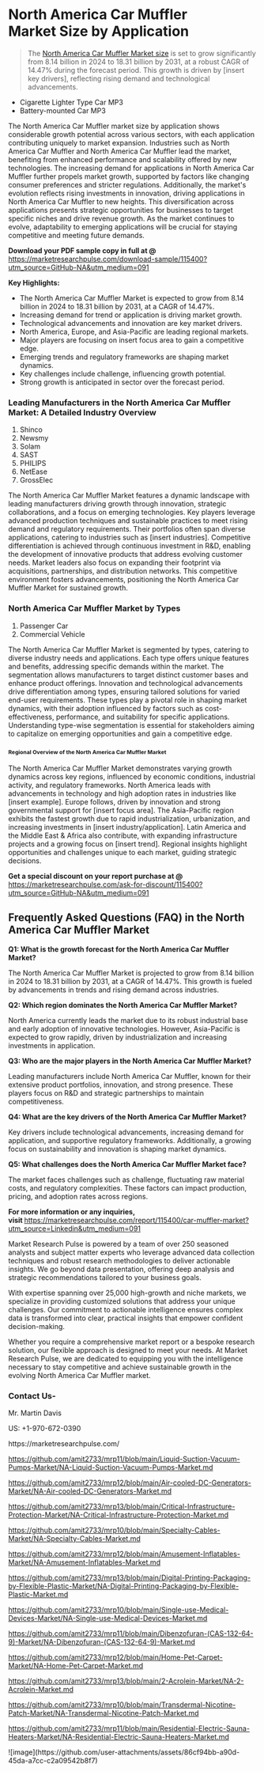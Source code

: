 <h1>North America Car Muffler Market&nbsp;Size by Application</h1><blockquote><p>The <a href="https://marketresearchpulse.com/download-sample/115400?utm_source=GitHub-NA&amp;utm_medium=091">North America Car Muffler Market size</a> is set to grow significantly from 8.14 billion in 2024 to 18.31 billion by 2031, at a robust CAGR of 14.47% during the forecast period. This growth is driven by [insert key drivers], reflecting rising demand and technological advancements.</p></blockquote><ul><li>Cigarette Lighter Type Car MP3 <li> Battery-mounted Car MP3</li></ul><p>The North America Car Muffler market size by application shows considerable growth potential across various sectors, with each application contributing uniquely to market expansion. Industries such as North America Car Muffler and North America Car Muffler lead the market, benefiting from enhanced performance and scalability offered by new technologies. The increasing demand for applications in North America Car Muffler further propels market growth, supported by factors like changing consumer preferences and stricter regulations. Additionally, the market's evolution reflects rising investments in innovation, driving applications in North America Car Muffler to new heights. This diversification across applications presents strategic opportunities for businesses to target specific niches and drive revenue growth. As the market continues to evolve, adaptability to emerging applications will be crucial for staying competitive and meeting future demands.</p><p><strong>Download your PDF sample copy in full at @ </strong><a href="https://marketresearchpulse.com/download-sample/115400?utm_source=GitHub-NA&amp;utm_medium=091">https://marketresearchpulse.com/download-sample/115400?utm_source=GitHub-NA&amp;utm_medium=091</a></p><p><strong>Key Highlights: </strong></p><ul><li>The North America Car Muffler Market is expected to grow from 8.14 billion in 2024 to 18.31 billion by 2031, at a CAGR of 14.47%.</li><li>Increasing demand for trend or application is driving market growth.</li><li>Technological advancements and innovation are key market drivers.</li><li>North America, Europe, and Asia-Pacific are leading regional markets.</li><li>Major players are focusing on insert focus area to gain a competitive edge.</li><li>Emerging trends and regulatory frameworks are shaping market dynamics.</li><li>Key challenges include challenge, influencing growth potential.</li><li>Strong growth is anticipated in sector over the forecast period.</li></ul><h3>Leading Manufacturers in the North America Car Muffler Market: A Detailed Industry Overview</h3><ol><li>Shinco</li><li>Newsmy</li><li>Solam</li><li>SAST</li><li>PHILIPS</li><li>NetEase</li><li>GrossElec</li></ol><div class="flex max-w-full flex-col flex-grow"><div class="min-h-8 text-message flex w-full flex-col items-end gap-2 whitespace-normal break-words [.text-message+&amp;]:mt-5" dir="auto" data-message-author-role="assistant" data-message-id="fd8432e4-4910-450d-b182-61b7bfb0a01f" data-message-model-slug="gpt-4o"><div class="flex w-full flex-col gap-1 empty:hidden first:pt-[3px]"><div class="markdown prose w-full break-words dark:prose-invert light"><p>The North America Car Muffler Market features a dynamic landscape with leading manufacturers driving growth through innovation, strategic collaborations, and a focus on emerging technologies. Key players leverage advanced production techniques and sustainable practices to meet rising demand and regulatory requirements. Their portfolios often span diverse applications, catering to industries such as [insert industries]. Competitive differentiation is achieved through continuous investment in R&amp;D, enabling the development of innovative products that address evolving customer needs. Market leaders also focus on expanding their footprint via acquisitions, partnerships, and distribution networks. This competitive environment fosters advancements, positioning the North America Car Muffler Market for sustained growth.</p></div></div></div></div><h3>North America Car Muffler Market by Types</h3><ol><li>Passenger Car <li> Commercial Vehicle</li></ol><div class="flex max-w-full flex-col flex-grow"><div class="min-h-8 text-message flex w-full flex-col items-end gap-2 whitespace-normal break-words [.text-message+&amp;]:mt-5" dir="auto" data-message-author-role="assistant" data-message-id="084470be-0bb7-4664-bddf-5156b4f41249" data-message-model-slug="gpt-4o-mini"><div class="flex w-full flex-col gap-1 empty:hidden first:pt-[3px]"><div class="markdown prose w-full break-words dark:prose-invert light"><p>The North America Car Muffler Market is segmented by types, catering to diverse industry needs and applications. Each type offers unique features and benefits, addressing specific demands within the market. The segmentation allows manufacturers to target distinct customer bases and enhance product offerings. Innovation and technological advancements drive differentiation among types, ensuring tailored solutions for varied end-user requirements. These types play a pivotal role in shaping market dynamics, with their adoption influenced by factors such as cost-effectiveness, performance, and suitability for specific applications. Understanding type-wise segmentation is essential for stakeholders aiming to capitalize on emerging opportunities and gain a competitive edge.</p></div></div></div></div><h3><span style="font-size: 11px;">Regional Overview of the North America Car Muffler Market</span></h3><div class="flex max-w-full flex-col flex-grow"><div class="min-h-8 text-message flex w-full flex-col items-end gap-2 whitespace-normal break-words [.text-message+&amp;]:mt-5" dir="auto" data-message-author-role="assistant" data-message-id="e9038762-ce64-4e30-91c9-9bd413514231" data-message-model-slug="gpt-4o-mini"><div class="flex w-full flex-col gap-1 empty:hidden first:pt-[3px]"><div class="markdown prose w-full break-words dark:prose-invert light"><p>The North America Car Muffler Market demonstrates varying growth dynamics across key regions, influenced by economic conditions, industrial activity, and regulatory frameworks. North America leads with advancements in technology and high adoption rates in industries like [insert example]. Europe follows, driven by innovation and strong governmental support for [insert focus area]. The Asia-Pacific region exhibits the fastest growth due to rapid industrialization, urbanization, and increasing investments in [insert industry/application]. Latin America and the Middle East &amp; Africa also contribute, with expanding infrastructure projects and a growing focus on [insert trend]. Regional insights highlight opportunities and challenges unique to each market, guiding strategic decisions.</p></div></div></div></div><p><strong>Get a special discount on your report purchase at @ </strong><a href="https://marketresearchpulse.com/ask-for-discount/115400?utm_source=GitHub-NA&amp;utm_medium=091">https://marketresearchpulse.com/ask-for-discount/115400?utm_source=GitHub-NA&amp;utm_medium=091</a></p><h2>Frequently Asked Questions (FAQ) in the North America Car Muffler Market</h2><p><strong>Q1: What is the growth forecast for the North America Car Muffler Market?</strong></p><p>The North America Car Muffler Market is projected to grow from 8.14 billion in 2024 to 18.31 billion by 2031, at a CAGR of 14.47%. This growth is fueled by advancements in trends and rising demand across industries.</p><p><strong>Q2: Which region dominates the North America Car Muffler Market?</strong></p><p>North America currently leads the market due to its robust industrial base and early adoption of innovative technologies. However, Asia-Pacific is expected to grow rapidly, driven by industrialization and increasing investments in application.</p><p><strong>Q3: Who are the major players in the North America Car Muffler Market?</strong></p><p>Leading manufacturers include North America Car Muffler, known for their extensive product portfolios, innovation, and strong presence. These players focus on R&amp;D and strategic partnerships to maintain competitiveness.</p><p><strong>Q4: What are the key drivers of the North America Car Muffler Market?</strong></p><p>Key drivers include technological advancements, increasing demand for application, and supportive regulatory frameworks. Additionally, a growing focus on sustainability and innovation is shaping market dynamics.</p><p><strong>Q5: What challenges does the North America Car Muffler Market face?</strong></p><p>The market faces challenges such as challenge, fluctuating raw material costs, and regulatory complexities. These factors can impact production, pricing, and adoption rates across regions.</p><p><strong>For more information or any inquiries, visit&nbsp;</strong><a href="https://marketresearchpulse.com/report/115400/car-muffler-market?utm_source=Linkedin&utm_medium=091">https://marketresearchpulse.com/report/115400/car-muffler-market?utm_source=Linkedin&utm_medium=091</a></p><p>Market Research Pulse is powered by a team of over 250 seasoned analysts and subject matter experts who leverage advanced data collection techniques and robust research methodologies to deliver actionable insights. We go beyond data presentation, offering deep analysis and strategic recommendations tailored to your business goals.</p><p>With expertise spanning over 25,000 high-growth and niche markets, we specialize in providing customized solutions that address your unique challenges. Our commitment to actionable intelligence ensures complex data is transformed into clear, practical insights that empower confident decision-making.</p><p>Whether you require a comprehensive market report or a bespoke research solution, our flexible approach is designed to meet your needs. At Market Research Pulse, we are dedicated to equipping you with the intelligence necessary to stay competitive and achieve sustainable growth in the evolving North America Car Muffler market.</p><h3><strong>Contact Us-</strong></h3><p>Mr. Martin Davis</p><p>US: +1-970-672-0390</p><p>https://marketresearchpulse.com/</p><p><a href="https://github.com/amit2733/mrp11/blob/main/Liquid-Suction-Vacuum-Pumps-Market/NA-Liquid-Suction-Vacuum-Pumps-Market.md">https://github.com/amit2733/mrp11/blob/main/Liquid-Suction-Vacuum-Pumps-Market/NA-Liquid-Suction-Vacuum-Pumps-Market.md</a></p><p><a href="https://github.com/amit2733/mrp12/blob/main/Air-cooled-DC-Generators-Market/NA-Air-cooled-DC-Generators-Market.md">https://github.com/amit2733/mrp12/blob/main/Air-cooled-DC-Generators-Market/NA-Air-cooled-DC-Generators-Market.md</a></p><p><a href="https://github.com/amit2733/mrp13/blob/main/Critical-Infrastructure-Protection-Market/NA-Critical-Infrastructure-Protection-Market.md">https://github.com/amit2733/mrp13/blob/main/Critical-Infrastructure-Protection-Market/NA-Critical-Infrastructure-Protection-Market.md</a></p><p><a href="https://github.com/amit2733/mrp10/blob/main/Specialty-Cables-Market/NA-Specialty-Cables-Market.md">https://github.com/amit2733/mrp10/blob/main/Specialty-Cables-Market/NA-Specialty-Cables-Market.md</a></p><p><a href="https://github.com/amit2733/mrp12/blob/main/Amusement-Inflatables-Market/NA-Amusement-Inflatables-Market.md">https://github.com/amit2733/mrp12/blob/main/Amusement-Inflatables-Market/NA-Amusement-Inflatables-Market.md</a></p><p><a href="https://github.com/amit2733/mrp13/blob/main/Digital-Printing-Packaging-by-Flexible-Plastic-Market/NA-Digital-Printing-Packaging-by-Flexible-Plastic-Market.md">https://github.com/amit2733/mrp13/blob/main/Digital-Printing-Packaging-by-Flexible-Plastic-Market/NA-Digital-Printing-Packaging-by-Flexible-Plastic-Market.md</a></p><p><a href="https://github.com/amit2733/mrp10/blob/main/Single-use-Medical-Devices-Market/NA-Single-use-Medical-Devices-Market.md">https://github.com/amit2733/mrp10/blob/main/Single-use-Medical-Devices-Market/NA-Single-use-Medical-Devices-Market.md</a></p><p><a href="https://github.com/amit2733/mrp11/blob/main/Dibenzofuran-(CAS-132-64-9)-Market/NA-Dibenzofuran-(CAS-132-64-9)-Market.md">https://github.com/amit2733/mrp11/blob/main/Dibenzofuran-(CAS-132-64-9)-Market/NA-Dibenzofuran-(CAS-132-64-9)-Market.md</a></p><p><a href="https://github.com/amit2733/mrp12/blob/main/Home-Pet-Carpet-Market/NA-Home-Pet-Carpet-Market.md">https://github.com/amit2733/mrp12/blob/main/Home-Pet-Carpet-Market/NA-Home-Pet-Carpet-Market.md</a></p><p><a href="https://github.com/amit2733/mrp13/blob/main/2-Acrolein-Market/NA-2-Acrolein-Market.md">https://github.com/amit2733/mrp13/blob/main/2-Acrolein-Market/NA-2-Acrolein-Market.md</a></p><p><a href="https://github.com/amit2733/mrp10/blob/main/Transdermal-Nicotine-Patch-Market/NA-Transdermal-Nicotine-Patch-Market.md">https://github.com/amit2733/mrp10/blob/main/Transdermal-Nicotine-Patch-Market/NA-Transdermal-Nicotine-Patch-Market.md</a></p><p><a href="https://github.com/amit2733/mrp11/blob/main/Residential-Electric-Sauna-Heaters-Market/NA-Residential-Electric-Sauna-Heaters-Market.md">https://github.com/amit2733/mrp11/blob/main/Residential-Electric-Sauna-Heaters-Market/NA-Residential-Electric-Sauna-Heaters-Market.md</a></p>
![image](https://github.com/user-attachments/assets/86cf94bb-a90d-45da-a7cc-c2a09542b8f7)
